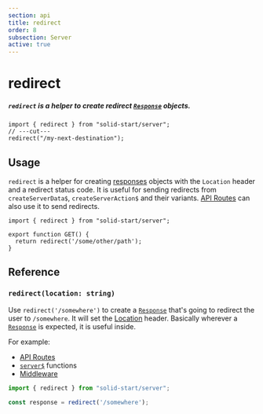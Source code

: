 ```yaml
---
section: api
title: redirect
order: 8
subsection: Server
active: true
---
```


# redirect

##### `redirect` is a helper to create redirect [`Response`][Response] objects.

<div class="text-lg">

```tsx twoslash
import { redirect } from "solid-start/server";
// ---cut---
redirect("/my-next-destination");
```

</div>

<table-of-contents></table-of-contents>

## Usage

`redirect` is a helper for creating [responses][Response] objects with the `Location` header and a redirect status code. It is useful for sending redirects from `createServerData$`, `createServerAction$` and their variants. [API Routes][APIRoutes] can also use it to send redirects.

```tsx twoslash
import { redirect } from "solid-start/server";

export function GET() {
  return redirect('/some/other/path');
}
```

## Reference

### `redirect(location: string)`

Use `redirect('/somewhere')` to create a [`Response`][Response] that's going to redirect the user to `/somewhere`. It will set the [Location][Location] header. Basically wherever a [`Response`][Response] is expected, it is useful inside.

For example:

- [API Routes](/core-concepts/api-routes)
- [`server$`](/api/server$) functions
- [Middleware](/advanced/middleware)

```ts twoslash
import { redirect } from "solid-start/server";

const response = redirect('/somewhere');
```

[Response]: https://developer.mozilla.org/en-US/docs/Web/API/Response
[ContentType]: https://developer.mozilla.org/en-US/docs/Web/HTTP/Headers/Content-Type
[APIRoutes]: /core-concepts/api-routes
[Location]: https://developer.mozilla.org/en-US/docs/Web/HTTP/Headers/Location
